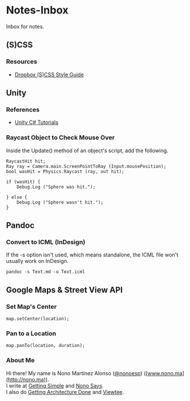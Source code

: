# Notes-Inbox
Inbox for notes.

## (S)CSS

### Resources

* [Dropbox (S)CSS Style Guide](https://github.com/dropbox/css-style-guide)

## Unity

### References

* [Unity C# Tutorials](http://catlikecoding.com/unity/tutorials/)

### Raycast Object to Check Mouse Over

Inside the Update() method of an object's script, add the following.

```
RaycastHit hit;
Ray ray = Camera.main.ScreenPointToRay (Input.mousePosition);
bool wasHit = Physics.Raycast (ray, out hit);

if (wasHit) {
	Debug.Log ("Sphere was hit.");

} else {
	Debug.Log ("Sphere wasn't hit.");			
}
```

## Pandoc

### Convert to ICML (InDesign)

If the -s option isn't used, which means standalone, the ICML file won't usually work on InDesign.

```
pandoc -s Text.md -o Text.icml
```

## Google Maps & Street View API

### Set Map's Center

```
map.setCenter(location);
```

### Pan to a Location

```
map.panTo(location, duration);
```

### About Me

Hi there! My name is Nono Martínez Alonso ([@nonoesp](http://twitter.com/nonoesp)) ([www.nono.ma](http://nono.ma)).  
I write at [Getting Simple](http://gettingsimple.com) and [Nono Says](http://nono.ma/says).  
I also do [Getting Architecture Done](http://gettingarchitecturedone.com) and [Viewtee](http://viewtee.com).
